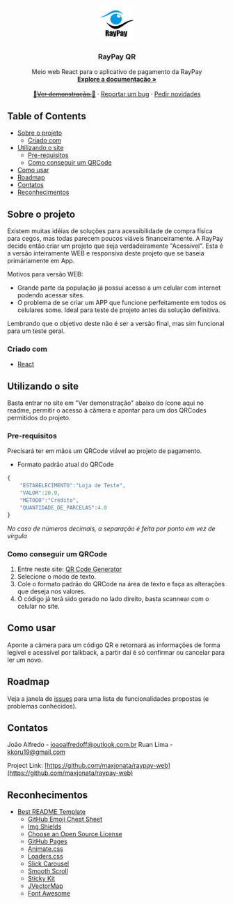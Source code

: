 <!--
Porpadronização, o template para esse Readme foi retirado do link abaixo, e os comentários do proprietário serão mantidos para guiar futuras mudanças dos participantes do projeto.
https://github.com/othneildrew/Best-README-Template/blob/master/README.md
-->





<!-- PROJECT SHIELDS -->
<!--
*** I'm using markdown "reference style" links for readability.
*** Reference links are enclosed in brackets [ ] instead of parentheses ( ).
*** See the bottom of this document for the declaration of the reference variables
*** for contributors-url, forks-url, etc. This is an optional, concise syntax you may use.
*** https://www.markdownguide.org/basic-syntax/#reference-style-links

[![Contributors][contributors-shield]][contributors-url]
[![Forks][forks-shield]][forks-url]
[![Stargazers][stars-shield]][stars-url]
[![Issues][issues-shield]][issues-url]
[![LinkedIn][linkedin-shield]][linkedin-url]
-->


<!-- PROJECT LOGO -->
<br />
<p align="center">
  <a href="https://github.com/maxjonata/raypay-web">
    <img src="public/icon512.png" alt="Logo" width="80" height="80">
  </a>

  <h3 align="center">RayPay QR</h3>

  <p align="center">
    Meio web React para o aplicativo de pagamento da RayPay
    <br />
    <a href="https://github.com/maxjonata/raypay-web"><strong>Explore a documentação »</strong></a>
    <br />
    <br />
    <a href="https://github.com/maxjonata/raypay-web">🚧<strike>Ver demonstração.</strike>🚧</a>
    ·
    <a href="https://github.com/maxjonata/raypay-web">Reportar um bug</a>
    ·
    <a href="https://github.com/maxjonata/raypay-web">Pedir novidades</a>
  </p>
</p>



<!-- TABLE OF CONTENTS -->
## Table of Contents

* [Sobre o projeto](#sobre-o-projeto)
  * [Criado com](#criado-com)
* [Utilizando o site](#utilizando-o-site)
  * [Pre-requisitos](#pre-requisitos)
  * [Como conseguir um QRCode](#como-conseguir-um-qrcode)
* [Como usar](#como-usar)
* [Roadmap](#roadmap)
* [Contatos](#contatos)
* [Reconhecimentos](#reconhecimentos)



<!-- ABOUT THE PROJECT -->
## Sobre o projeto

Existem muitas idéias de soluções para acessibilidade de compra física para cegos, mas todas parecem poucos viáveis financeiramente. A RayPay decide então criar um projeto que seja verdadeiramente "Acessível". Esta é a versão inteiramente WEB e responsiva deste projeto que se baseia primáriamente em App.

Motivos para versão WEB:
* Grande parte da população já possui acesso a um celular com internet podendo acessar sites.
* O problema de se criar um APP que funcione perfeitamente em todos os celulares some. Ideal para teste de projeto antes da solução definitiva.

Lembrando que o objetivo deste não é ser a versão final, mas sim funcional para um teste geral.

### Criado com

* [React](https://pt-br.reactjs.org)



<!-- GETTING STARTED -->
## Utilizando o site

Basta entrar no site em "Ver demonstração" abaixo do ícone aqui no readme, permitir o acesso à câmera e apontar para um dos QRCodes permitidos do projeto.

### Pre-requisitos

Precisará ter em mãos um QRCode viável ao projeto de pagamento.
* Formato padrão atual do QRCode
```javascript
{
    "ESTABELECIMENTO":"Loja de Teste",
    "VALOR":20.0,
    "METODO":"Crédito",
    "QUANTIDADE_DE_PARCELAS":4.0
}
```
_No caso de números decimais, a separação é feita por ponto em vez de vírgula_

### Como conseguir um QRCode

1. Entre neste site: [QR Code Generator](https://br.qr-code-generator.com)
2. Selecione o modo de texto.
3. Cole o formato padrão do QRCode na área de texto e faça as alterações que deseja nos valores.
4. O código já terá sido gerado no lado direito, basta scannear com o celular no site.



<!-- USAGE EXAMPLES -->
## Como usar

Aponte a câmera para um código QR e retornará as informações de forma legível e acessível por talkback, a partir daí é só confirmar ou cancelar para ler um novo.



<!-- ROADMAP -->
## Roadmap

Veja a janela de [issues](https://github.com/maxjonata/raypay-web/issues) para uma lista de funcionalidades propostas (e problemas conhecidos).

<!-- CONTACT -->
## Contatos

João Alfredo - joaoalfredoff@outlook.com.br
Ruan Lima - kkoru19@gmail.com

Project Link: [https://github.com/maxjonata/raypay-web](https://github.com/maxjonata/raypay-web)



<!-- ACKNOWLEDGEMENTS -->
## Reconhecimentos
* [Best README Template](https://github.com/othneildrew/Best-README-Template)
    * [GitHub Emoji Cheat Sheet](https://www.webpagefx.com/tools/emoji-cheat-sheet)
    * [Img Shields](https://shields.io)
    * [Choose an Open Source License](https://choosealicense.com)
    * [GitHub Pages](https://pages.github.com)
    * [Animate.css](https://daneden.github.io/animate.css)
    * [Loaders.css](https://connoratherton.com/loaders)
    * [Slick Carousel](https://kenwheeler.github.io/slick)
    * [Smooth Scroll](https://github.com/cferdinandi/smooth-scroll)
    * [Sticky Kit](http://leafo.net/sticky-kit)
    * [JVectorMap](http://jvectormap.com)
    * [Font Awesome](https://fontawesome.com)





<!-- MARKDOWN LINKS & IMAGES -->
<!-- https://www.markdownguide.org/basic-syntax/#reference-style-links -->
<!--
[contributors-shield]: https://img.shields.io/github/contributors/othneildrew/Best-README-Template.svg?style=flat-square
[contributors-url]: https://github.com/maxjonata/raypay-web/graphs/contributors
[forks-shield]: https://img.shields.io/github/forks/othneildrew/Best-README-Template.svg?style=flat-square
[forks-url]: https://github.com/maxjonata/raypay-web/network/members
[stars-shield]: https://img.shields.io/github/stars/othneildrew/Best-README-Template.svg?style=flat-square
[stars-url]: https://github.com/maxjonata/raypay-web/stargazers
[issues-shield]: https://img.shields.io/github/issues/othneildrew/Best-README-Template.svg?style=flat-square
[issues-url]: https://github.com/maxjonata/raypay-web/issues
[license-shield]: https://img.shields.io/github/license/othneildrew/Best-README-Template.svg?style=flat-square
[license-url]: https://github.com/maxjonata/raypay-web/blob/master/LICENSE.txt
-->